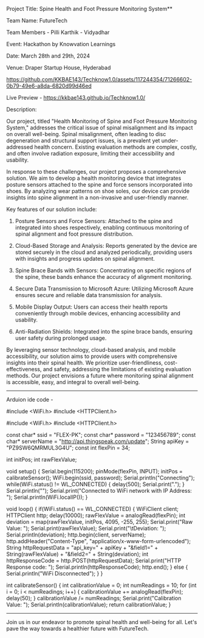 Project Title: Spine Health and Foot Pressure Monitoring System**

Team Name: FutureTech

Team Members - Pilli Karthik
             - Vidyadhar

Event: Hackathon by Knowvation Learnings

Date: March 28th and 29th, 2024

Venue: Draper Startup House, Hyderabad


https://github.com/KKBAE143/Techknow1.0/assets/117244354/71266602-0b79-49e6-a8da-6820d99d46ed

Live Preview - https://kkbae143.github.io/Techknow1.0/

Description:

Our project, titled "Health Monitoring of Spine and Foot Pressure Monitoring System," addresses the critical issue of spinal misalignment and its impact on overall well-being. Spinal misalignment, often leading to disc degeneration and structural support issues, is a prevalent yet under-addressed health concern. Existing evaluation methods are complex, costly, and often involve radiation exposure, limiting their accessibility and usability.

In response to these challenges, our project proposes a comprehensive solution. We aim to develop a health monitoring device that integrates posture sensors attached to the spine and force sensors incorporated into shoes. By analyzing wear patterns on shoe soles, our device can provide insights into spine alignment in a non-invasive and user-friendly manner. 

Key features of our solution include:

1. Posture Sensors and Force Sensors: Attached to the spine and integrated into shoes respectively, enabling continuous monitoring of spinal alignment and foot pressure distribution.

2. Cloud-Based Storage and Analysis: Reports generated by the device are stored securely in the cloud and analyzed periodically, providing users with insights and progress updates on spinal alignment.

3. Spine Brace Bands with Sensors: Concentrating on specific regions of the spine, these bands enhance the accuracy of alignment monitoring.

4. Secure Data Transmission to Microsoft Azure: Utilizing Microsoft Azure ensures secure and reliable data transmission for analysis.

5. Mobile Display Output: Users can access their health reports conveniently through mobile devices, enhancing accessibility and usability.

6. Anti-Radiation Shields: Integrated into the spine brace bands, ensuring user safety during prolonged usage.

By leveraging sensor technology, cloud-based analysis, and mobile accessibility, our solution aims to provide users with comprehensive insights into their spinal health. We prioritize user-friendliness, cost-effectiveness, and safety, addressing the limitations of existing evaluation methods. Our project envisions a future where monitoring spinal alignment is accessible, easy, and integral to overall well-being.

--------------------------------------------------------------------------------------------------------------------------------------------------------------

Arduion ide code - 

#include <WiFi.h>
#include <HTTPClient.h>

#include <WiFi.h>
#include <HTTPClient.h>

const char* ssid = "FLEX-PK";
const char* password = "123456789";
const char* serverName = "http://api.thingspeak.com/update";
String apiKey = "PZ9SW6QMRMUL3G4U";
const int flexPin = 34;

int initPos;
int rawFlexValue;

void setup() {
  Serial.begin(115200);
  pinMode(flexPin, INPUT);
  initPos = calibrateSensor();
  WiFi.begin(ssid, password);
  Serial.println("Connecting");
  while(WiFi.status() != WL_CONNECTED) {
    delay(500);
    Serial.print(".");
  }
  Serial.println("");
  Serial.print("Connected to WiFi network with IP Address: ");
  Serial.println(WiFi.localIP());
}

void loop() {
  if(WiFi.status() == WL_CONNECTED) {
    WiFiClient client;
    HTTPClient http;
    delay(10000);
    rawFlexValue = analogRead(flexPin);
    int deviation = map(rawFlexValue, initPos, 4095, -255, 255);
    Serial.print("Raw Value: ");
    Serial.print(rawFlexValue);
    Serial.print("\tDeviation: ");
    Serial.println(deviation);
    http.begin(client, serverName);
    http.addHeader("Content-Type", "application/x-www-form-urlencoded");
    String httpRequestData = "api_key=" + apiKey + "&field1=" + String(rawFlexValue) + "&field2=" + String(deviation);
    int httpResponseCode = http.POST(httpRequestData);
    Serial.print("HTTP Response code: ");
    Serial.println(httpResponseCode);
    http.end();
  } else {
    Serial.println("WiFi Disconnected");
  }
}

int calibrateSensor() {
  int calibrationValue = 0;
  int numReadings = 10;
  for (int i = 0; i < numReadings; i++) {
    calibrationValue += analogRead(flexPin);
    delay(50);
  }
  calibrationValue /= numReadings;
  Serial.print("Calibration Value: ");
  Serial.println(calibrationValue);
  return calibrationValue;
}

--------------------------------------------------------------------------------------------------------------------------------------------------------------

Join us in our endeavor to promote spinal health and well-being for all. Let's pave the way towards a healthier future with FutureTech.
